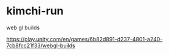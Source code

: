 # kimchi-run

web gl builds

https://play.unity.com/en/games/6b82d891-d237-4801-a240-7cb8fcc21f33/webgl-builds